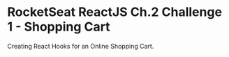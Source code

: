 # RocketSeat ReactJS Ch.2 Challenge 1 - Shopping Cart
Creating React Hooks for an Online Shopping Cart.
